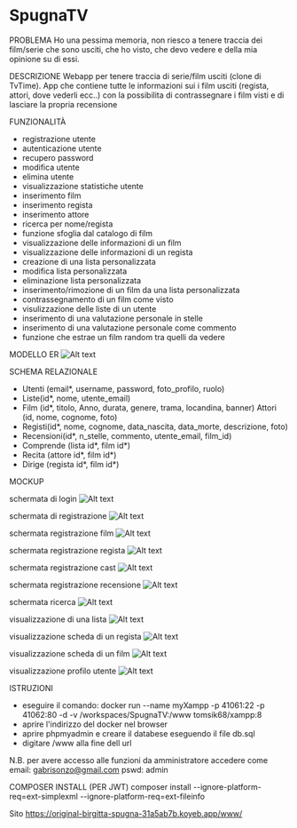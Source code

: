 # SpugnaTV

PROBLEMA
Ho una pessima memoria, non riesco a tenere traccia dei film/serie che sono usciti, che ho visto, che devo vedere e della mia opinione su di essi.

DESCRIZIONE
Webapp per tenere traccia di serie/film usciti (clone di TvTime). App che contiene tutte le informazioni sui i film usciti (regista, attori, dove vederli ecc..) con la possibilita di contrassegnare i film visti e di lasciare la propria recensione

FUNZIONALITÀ
- registrazione utente
- autenticazione utente
- recupero password
- modifica utente
- elimina utente
- visualizzazione statistiche utente
- inserimento film
- inserimento regista
- inserimento attore
- ricerca per nome/regista
- funzione sfoglia dal catalogo di film
- visualizzazione delle informazioni di un film
- visualizzazione delle informazioni di un regista
- creazione di una lista personalizzata
- modifica lista personalizzata
- eliminazione lista personalizzata
- inserimento/rimozione di un film da una lista personalizzata
- contrassegnamento di un film come visto
- visulizzazione delle liste di un utente
- inserimento di una valutazione personale in stelle
- inserimento di una valutazione personale come commento
- funzione che estrae un film random tra quelli da vedere

MODELLO ER
![Alt text](modello/er.png)

SCHEMA RELAZIONALE

- Utenti (email*, username, password, foto_profilo, ruolo)
- Liste(id*, nome, utente_email)
- Film (id*, titolo, Anno, durata, genere, trama, locandina, banner) Attori (id, nome, cognome, foto)
- Registi(id*, nome, cognome, data_nascita, data_morte, descrizione, foto)
- Recensioni(id*, n_stelle, commento, utente_email, film_id)
- Comprende (lista id*, film id*)
- Recita (attore id*, film id*)
- Dirige (regista id*, film id*)

MOCKUP

schermata di login
![Alt text](modello/image.png)

schermata di registrazione
![Alt text](modello/image-6.png)

schermata registrazione film
![Alt text](modello/image-7.png)

schermata registrazione regista
![Alt text](modello/image-8.png)

schermata registrazione cast
![Alt text](modello/image-9.png)

schermata registrazione recensione
![Alt text](modello/image-10.png)

schermata ricerca
![Alt text](modello/image-1.png)

visualizzazione di una lista
![Alt text](modello/image-2.png)

visualizzazione scheda di un regista
![Alt text](modello/image-3.png)

visualizzazione scheda di un film
![Alt text](modello/image-4.png)

visualizzazione profilo utente
![Alt text](modello/image-5.png)

ISTRUZIONI
- eseguire il comando:
    docker run --name myXampp -p 41061:22 -p 41062:80 -d -v /workspaces/SpugnaTV:/www tomsik68/xampp:8
- aprire l'indirizzo del docker nel browser
- aprire phpmyadmin e creare il databese eseguendo il file db.sql
- digitare /www alla fine dell url

N.B.
per avere accesso alle funzioni da amministratore accedere come
email: gabrisonzo@gmail.com
pswd: admin

COMPOSER INSTALL (PER JWT)
composer install --ignore-platform-req=ext-simplexml --ignore-platform-req=ext-fileinfo

Sito
https://original-birgitta-spugna-31a5ab7b.koyeb.app/www/
